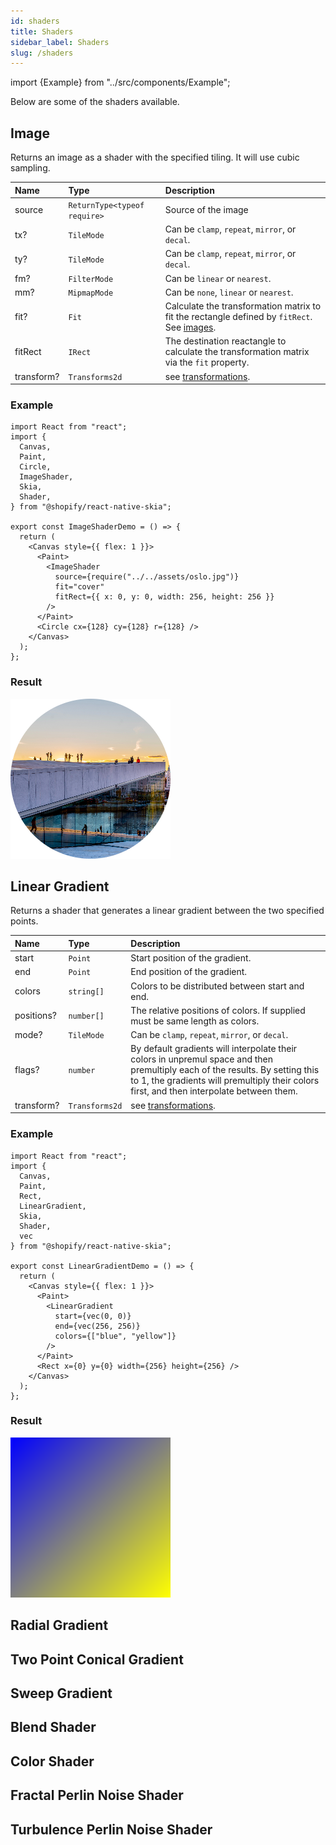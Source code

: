 ```yaml
---
id: shaders
title: Shaders
sidebar_label: Shaders
slug: /shaders
---
```


import {Example} from "../src/components/Example";

Below are some of the shaders available.

## Image

Returns an image as a shader with the specified tiling.
It will use cubic sampling.

| Name       | Type           |  Description                       |
|:-----------|:---------------|:-----------------------------------|
| source      | `ReturnType<typeof require>` | Source of the image |
| tx?         | `TileMode`   | Can be `clamp`, `repeat`, `mirror`, or `decal`. |
| ty?         | `TileMode`   | Can be `clamp`, `repeat`, `mirror`, or `decal`. |
| fm?         | `FilterMode` | Can be `linear` or `nearest`. |
| mm?         | `MipmapMode` | Can be `none`, `linear` or `nearest`. |
| fit?        | `Fit` | Calculate the transformation matrix to fit the rectangle defined by `fitRect`. See [images](images). |
| fitRect     | `IRect` | The destination reactangle to calculate the transformation matrix via the `fit` property. |
| transform?  | `Transforms2d` | see [transformations](transformations). |

### Example
```tsx twoslash
import React from "react";
import {
  Canvas,
  Paint,
  Circle,
  ImageShader,
  Skia,
  Shader,
} from "@shopify/react-native-skia";

export const ImageShaderDemo = () => {
  return (
    <Canvas style={{ flex: 1 }}>
      <Paint>
        <ImageShader
          source={require("../../assets/oslo.jpg")}
          fit="cover"
          fitRect={{ x: 0, y: 0, width: 256, height: 256 }}
        />
      </Paint>
      <Circle cx={128} cy={128} r={128} />
    </Canvas>
  );
};
```
### Result
![Image Shader](assets/shaders/image-shader.png)

## Linear Gradient

Returns a shader that generates a linear gradient between the two specified points.

| Name       | Type           |  Description                    |
|:-----------|:---------------|:--------------------------------|
| start      | `Point`        | Start position of the gradient. |
| end        | `Point`        | End position of the gradient.   |
| colors     | `string[]`     | Colors to be distributed between start and end. |
| positions? | `number[]`     | The relative positions of colors. If supplied must be same length as colors. |
| mode?      | `TileMode`     | Can be `clamp`, `repeat`, `mirror`, or `decal`. |
| flags?     | `number`       | By default gradients will interpolate their colors in unpremul space and then premultiply each of the results. By setting this to 1, the gradients will premultiply their colors first, and then interpolate between them. |
| transform? | `Transforms2d` | see [transformations](transformations). |

### Example
```tsx twoslash
import React from "react";
import {
  Canvas,
  Paint,
  Rect,
  LinearGradient,
  Skia,
  Shader,
  vec
} from "@shopify/react-native-skia";

export const LinearGradientDemo = () => {
  return (
    <Canvas style={{ flex: 1 }}>
      <Paint>
        <LinearGradient
          start={vec(0, 0)}
          end={vec(256, 256)}
          colors={["blue", "yellow"]}
        />
      </Paint>
      <Rect x={0} y={0} width={256} height={256} />
    </Canvas>
  );
};
```
### Result
![Linear Gradient](assets/shaders/linear-gradient.png)

## Radial Gradient

## Two Point Conical Gradient

## Sweep Gradient

## Blend Shader

## Color Shader

## Fractal Perlin Noise Shader

## Turbulence Perlin Noise Shader